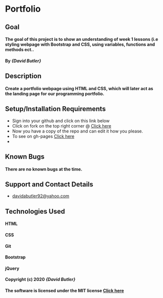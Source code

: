 # Portfolio

## Goal

#### The goal of this project is to show an understanding of week 1 lessons (i.e styling webpage with Bootstrap and CSS, using variables, functions and methods ect..
#### By _**{David Butler}**_

## Description
#### Create a portfolio webpage using HTML and CSS, which will later act as the landing page for our programming portfolio.

## Setup/Installation Requirements
* Sign into your github and click on this link below
* Click on fork on the top right corner @ [Click here](https://github.com/davidabutler92/portfolio.git)
* Now you have a copy of the repo and can edit it how you please.
* To see on gh-pages [Click here](https://davidabutler92.github.io/portfolio/)  
* 

## Known Bugs 
#### There are no known bugs at the time.

## Support and Contact Details
* davidabutler92@yahoo.com

## Technologies Used 
#### HTML
#### CSS
#### Git 
#### Bootstrap
#### jQuery 

#### Copyright (c) 2020 **_{David Butler}_**
#### The software is licensed under the MIT license [Click here](LICENSE.md)
